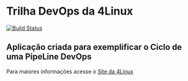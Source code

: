 # Trilha DevOps da 4Linux

<!-- Altere a Flag abaixo com sua URL do Travis -->
[![Build Status](https://travis-ci.org/rfrancism/DevOpsLab-HelloWorld.svg?branch=master)](https://travis-ci.org/rfrancism/DevOpsLab-HelloWorld)
## Aplicação criada para exemplificar o Ciclo de uma PipeLine DevOps


Para maiores informações acesse o [Site da 4Linux](https://www.4linux.com.br/cursos/devops)
